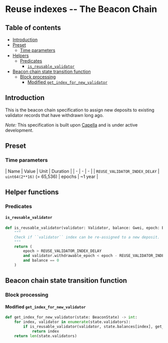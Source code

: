 # Reuse indexes -- The Beacon Chain

## Table of contents

<!-- TOC -->
<!-- START doctoc generated TOC please keep comment here to allow auto update -->
<!-- DON'T EDIT THIS SECTION, INSTEAD RE-RUN doctoc TO UPDATE -->

- [Introduction](#introduction)
- [Preset](#preset)
  - [Time parameters](#time-parameters)
- [Helpers](#helpers)
  - [Predicates](#predicates)
    - [`is_reusable_validator`](#is_reusable_validator)
- [Beacon chain state transition function](#beacon-chain-state-transition-function)
  - [Block processing](#block-processing)
    - [Modified `get_index_for_new_validator`](#modified-get_index_for_new_validator)

<!-- END doctoc generated TOC please keep comment here to allow auto update -->
<!-- /TOC -->

## Introduction

This is the beacon chain specification to assign new deposits to existing validator records that have withdrawn long ago.

*Note:* This specification is built upon [Capella](../../capella/beacon_chain.md) and is under active development.

## Preset

### Time parameters

| Name | Value | Unit | Duration |
| - | - | - |
| `REUSE_VALIDATOR_INDEX_DELAY` | `uint64(2**16)` (= 65,536) | epochs | ~1 year |

## Helper functions

### Predicates

#### `is_reusable_validator`

```python
def is_reusable_validator(validator: Validator, balance: Gwei, epoch: Epoch) -> bool:
    """
    Check if ``validator`` index can be re-assigned to a new deposit.
    """
    return (
        epoch > REUSE_VALIDATOR_INDEX_DELAY
        and validator.withdrawable_epoch < epoch - REUSE_VALIDATOR_INDEX_DELAY
        and balance == 0
    )
```

## Beacon chain state transition function

### Block processing

#### Modified `get_index_for_new_validator`

```python
def get_index_for_new_validator(state: BeaconState) -> int:
    for index, validator in enumerate(state.validators):
        if is_reusable_validator(validator, state.balances[index], get_current_epoch(state)):
            return index
    return len(state.validators)
```
